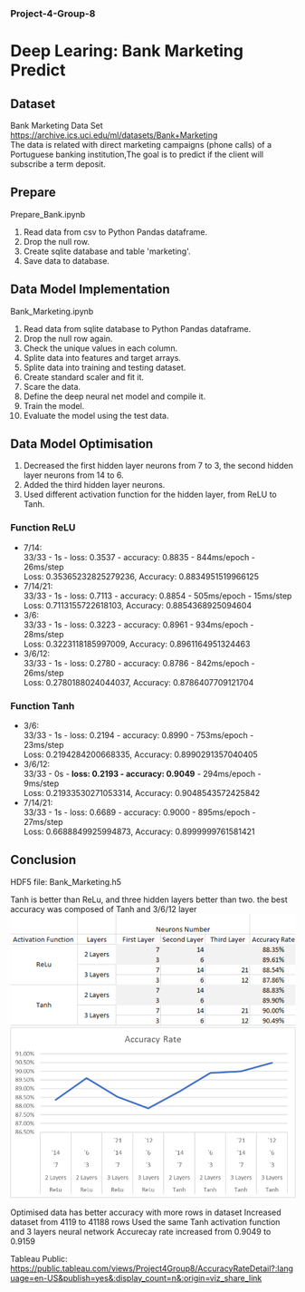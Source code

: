 ### Project-4-Group-8
# Deep Learing: Bank Marketing Predict

## Dataset
Bank Marketing Data Set  
https://archive.ics.uci.edu/ml/datasets/Bank+Marketing  
The data is related with direct marketing campaigns (phone calls) of a Portuguese banking institution,The goal is to predict if the client will subscribe a term deposit.

## Prepare
Prepare_Bank.ipynb  

1. Read data from csv to Python Pandas dataframe.
2. Drop the null row.
3. Create sqlite database and table 'marketing'.
4. Save data to database.

## Data Model Implementation
Bank_Marketing.ipynb  

1. Read data from sqlite database to Python Pandas dataframe.
2. Drop the null row again.
3. Check the unique values in each column.
4. Splite data into features and target arrays.
6. Splite data into training and testing dataset.
7. Create standard scaler and fit it.
8. Scare the data.
9. Define the deep neural net model and compile it.
10. Train the model.
11. Evaluate the model using the test data.

## Data Model Optimisation
1. Decreased the first hidden layer neurons from 7 to 3, the second hidden layer neurons from 14 to 6.
2. Added the third hidden layer neurons.
3. Used different activation function for the hidden layer, from ReLU to Tanh.


### Function **ReLU**
+ 7/14:  
33/33 - 1s - loss: 0.3537 - accuracy: 0.8835 - 844ms/epoch - 26ms/step  
Loss: 0.35365232825279236, Accuracy: 0.8834951519966125
+ 7/14/21:  
33/33 - 1s - loss: 0.7113 - accuracy: 0.8854 - 505ms/epoch - 15ms/step  
Loss: 0.7113155722618103, Accuracy: 0.8854368925094604
+ 3/6:  
33/33 - 1s - loss: 0.3223 - accuracy: 0.8961 - 934ms/epoch - 28ms/step  
Loss: 0.3223118185997009, Accuracy: 0.8961164951324463
+ 3/6/12:  
33/33 - 1s - loss: 0.2780 - accuracy: 0.8786 - 842ms/epoch - 26ms/step  
Loss: 0.2780188024044037, Accuracy: 0.8786407709121704
### Function **Tanh**
+ 3/6:  
33/33 - 1s - loss: 0.2194 - accuracy: 0.8990 - 753ms/epoch - 23ms/step  
Loss: 0.2194284200668335, Accuracy: 0.8990291357040405
+ 3/6/12:  
33/33 - 0s - **loss: 0.2193 - accuracy: 0.9049** - 294ms/epoch - 9ms/step  
Loss: 0.21933530271053314, Accuracy: 0.9048543572425842
+ 7/14/21:  
33/33 - 1s - loss: 0.6689 - accuracy: 0.9000 - 895ms/epoch - 27ms/step  
Loss: 0.6688849925994873, Accuracy: 0.8999999761581421

## Conclusion
HDF5 file: Bank_Marketing.h5  

Tanh is better than ReLu, and three hidden layers better than two. the best accuracy was composed of Tanh and 3/6/12 layer  
![](Image/result.png)
![](Image/chart.png)

Optimised data has better accuracy with more rows in dataset
Increased dataset from 4119 to 41188 rows
Used the same Tanh activation function and 3 layers neural network
Accurecay rate increased from 0.9049 to 0.9159

Tableau Public: https://public.tableau.com/views/Project4Group8/AccuracyRateDetail?:language=en-US&publish=yes&:display_count=n&:origin=viz_share_link
